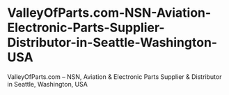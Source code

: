 # ValleyOfParts.com-NSN-Aviation-Electronic-Parts-Supplier-Distributor-in-Seattle-Washington-USA
ValleyOfParts.com – NSN, Aviation &amp; Electronic Parts Supplier &amp; Distributor in Seattle, Washington, USA
